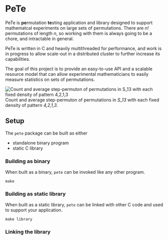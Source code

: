 # PeTe

PeTe is **pe**rmutation **te**sting application and library designed to
support mathematcal experiments on large sets of permutations. There are
*n!* permutations of length *n*, so working with them is always going to be
a chore, and intractable in general.

PeTe is written in C and heavily multithreaded for performance, and work is
in progress to allow scale-out in a distributed cluster to further increase
its capabilities.

The goal of this project is to provide an easy-to-use API and a scalable
resource model that can allow experimental mathematicians to easily measure
statistics on sets of permutations.

![Count and average step-permuton of permutations in S_13 with each fixed density of pattern 4,2,1,3](plot/3102-S13.gif)
Count and average step-permuton of permutations in *S_13* with each fixed density of pattern *4,2,1,3*.


## Setup

The ``pete`` package can be built as either

- standalone binary program
- static C library

### Building as binary

When built as a binary, ``pete`` can be invoked like any other
program.

```
make
```

### Building as static library

When built as a static library, ``pete`` can be linked with other
C code and used to support your application.

```
make library
```

### Linking the library

